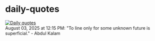 # daily-quotes
[![Daily quotes](https://github.com/ceepu8/daily-quotes/actions/workflows/daily-quote.yml/badge.svg)](https://github.com/ceepu8/daily-quotes/actions/workflows/daily-quote.yml)<br/>
August 03, 2025 at 12:15 PM: "To line only for some unknown future is superficial." - Abdul Kalam
